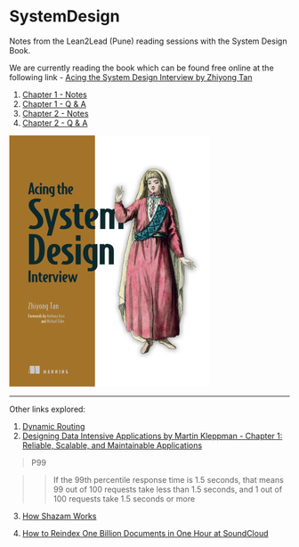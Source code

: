 # SystemDesign

Notes from the Lean2Lead (Pune) reading sessions with the System Design Book.

We are currently reading the book which can be found free online at the following link -
[Acing the System Design Interview by Zhiyong Tan ](https://www.manning.com/books/acing-the-system-design-interview)

1. [Chapter 1 - Notes](https://github.com/vidyabhandary/SystemDesign/blob/a8c96f6240a8f03f87059cf7dc76ddd228981c55/Chapter1_Notes.md)
2. [Chapter 1 - Q & A](https://github.com/vidyabhandary/SystemDesign/blob/a8c96f6240a8f03f87059cf7dc76ddd228981c55/Chapter1_QnA.md)
3. [Chapter 2 - Notes](https://github.com/vidyabhandary/SystemDesign/blob/3be4beb117663784d0ca06b0d5659d27f4fb4421/Chapter2_Notes.md)
4. [Chapter 2 - Q & A](https://github.com/vidyabhandary/SystemDesign/blob/3be4beb117663784d0ca06b0d5659d27f4fb4421/Chapter2_QnA.md)

![](https://github.com/vidyabhandary/SystemDesign/blob/a30486c55cc9e5adee41fcb4266a330dd897e705/imgs/Tan-HI.png)

---

Other links explored:

1. [Dynamic Routing](https://github.com/vidyabhandary/til/blob/master/misc/Dynamic_Routing.md)
2. [Designing Data Intensive Applications by Martin Kleppman - Chapter 1: Reliable, Scalable, and Maintainable Applications](https://dataintensive.net/)

> P99

> > If the 99th percentile response time is 1.5 seconds, that means 99 out of 100 requests take less than 1.5 seconds, and 1 out of 100 requests take 1.5 seconds or more

3. [How Shazam Works](https://www.youtube.com/watch?v=kMNSAhsyiDg)

4. [How to Reindex One Billion Documents in One Hour at SoundCloud](https://developers.soundcloud.com/blog/how-to-reindex-1-billion-documents-in-1-hour-at-soundcloud)
